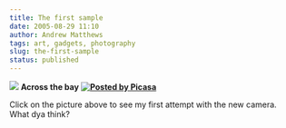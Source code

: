```yaml
---
title: The first sample
date: 2005-08-29 11:10
author: Andrew Matthews
tags: art, gadgets, photography
slug: the-first-sample
status: published
---
```


[![](http://photos1.blogger.com/img/122/4151/320/20050828.Brighton%20060.jpg)](http://photos1.blogger.com/img/122/4151/1024/20050828.Brighton%20060.jpg)
**Across the bay** [**![Posted by Picasa](http://photos1.blogger.com/pbp.gif)**](http://picasa.google.com/)

Click on the picture above to see my first attempt with the new camera. What dya think?
